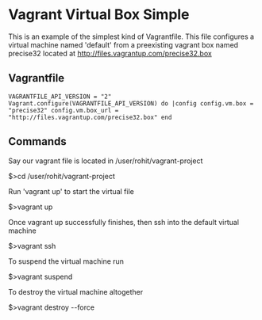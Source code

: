 Vagrant Virtual Box Simple
==========================
This is an example of the simplest kind of Vagrantfile. This file configures a virtual machine named 'default' from a preexisting vagrant box named precise32 located at http://files.vagrantup.com/precise32.box

Vagrantfile
-----------

`VAGRANTFILE_API_VERSION = "2"
Vagrant.configure(VAGRANTFILE_API_VERSION) do |config
config.vm.box = "precise32"
config.vm.box_url = "http://files.vagrantup.com/precise32.box"
end`

Commands
---------

Say our vagrant file is located in /user/rohit/vagrant-project

$>cd /user/rohit/vagrant-project

Run 'vagrant up' to start the virtual file

$>vagrant up

Once vagrant up successfully finishes, then ssh into the default virtual machine

$>vagrant ssh

To suspend the virtual machine run

$>vagrant suspend

To destroy the virtual machine altogether

$>vagrant destroy --force
